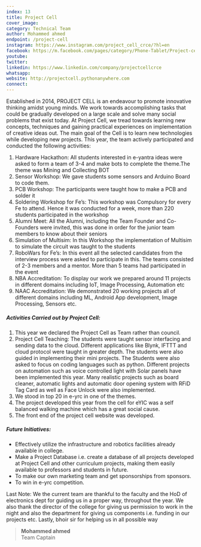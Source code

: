 ```yaml
---
index: 13
title: Project Cell
cover_image:
category: Technical Team
author: Mohammed ahmed
endpoint: /project-cell
instagram: https://www.instagram.com/project_cell_crce/?hl=en
facebook: https://m.facebook.com/pages/category/Phone-Tablet/Project-cell-413557959044131/
youtube:
twitter:
linkedin: https://www.linkedin.com/company/projectcellcrce
whatsapp:
website: http://projectcell.pythonanywhere.com
connect:
---
```


Established in 2014, PROJECT CELL is an endeavour to promote innovative thinking amidst young minds. We work towards accomplishing tasks that could be gradually developed on a large scale and solve many social problems that exist today. At Project Cell, we tread towards learning new concepts, techniques and gaining practical experiences on implementation of creative ideas out. The main goal of the Cell is to learn new technologies while developing new projects. This year, the team actively participated and conducted the following activities:

1. Hardware Hackathon: All students interested in e-yantra ideas were asked to form a team of 3-4 and make bots to complete the theme.The theme was Mining and Collecting BOT
2. Sensor Workshop: We gave students some sensors and Arduino Board to code them.
3. PCB Workshop: The participants were taught how to make a PCB and solder it
4. Soldering Workshop for Fe’s: This workshop was Compulsory for every Fe to attend. Hence it was conducted for a week, more than 220 students participated in the workshop
5. Alumni Meet: All the Alumni, including the Team Founder and Co-Founders were invited, this was done in order for the junior team members to know about their seniors
6. Simulation of Multisim: In this Workshop the implementation of Multisim to simulate the circuit was taught to the students
7. RoboWars for Fe’s: In this event all the selected candidates from the interview process were asked to participate in this. The teams consisted of 2-3 members and a mentor. More than 5 teams had participated in the event
8. NBA Accreditation: To display our work we prepared around 11 projects in different domains including IoT, Image Processing, Automation etc
9. NAAC Accreditation: We demonstrated 20 working projects all of different domains including ML, Android App development, Image Processing, Sensors etc.

##### Activities Carried out by Project Cell:

1. This year we declared the Project Cell as Team rather than council.
2. Project Cell Teaching: The students were taught sensor interfacing and sending data to the cloud. Different applications like Blynk, IFTTT and cloud protocol were taught in greater depth. The students were also guided in implementing their mini projects. The Students were also asked to focus on coding languages such as python. Different projects on automation such as voice controlled light with Solar panels have been implemented this year. Many realistic projects such as board cleaner, automatic lights and automatic door opening system with RFiD Tag Card as well as Face Unlock were also implemented.
3. We stood in top 20 in e-yrc in one of the themes.
4. The project developed this year from the cell for eYIC was a self balanced walking machine which has a great social cause.
5. The front end of the project cell website was developed.

##### Future Initiatives:

- Effectively utilize the infrastructure and robotics facilities already available in college.
- Make a Project Database i.e. create a database of all projects developed at Project Cell and other curriculum projects, making them easily available to professors and students in future.
- To make our own marketing team and get sponsorships from sponsors.
- To win in e-yrc competition.

Last Note: We the current team are thankful to the faculty and the HoD of electronics dept for guiding us in a proper way, throughout the year. We also thank the director of the college for giving us permission to work in the night and also the department for giving us components i.e. funding in our projects etc. Lastly, bhoir sir for helping us in all possible way

> **Mohammed ahmed**<br>
> Team Captain
